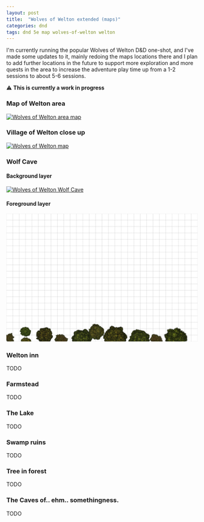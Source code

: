 ```yaml
---
layout: post
title:  "Wolves of Welton extended (maps)"
categories: dnd
tags: dnd 5e map wolves-of-welton welton
---
```


I'm currently running the popular Wolves of Welton D&D one-shot, and I've made some updates to it, mainly redoing the maps locations there and I plan to add further locations in the future to support more exploration and more quests in the area to increase the adventure play time up from a 1-2 sessions to about 5-6 sessions.

:warning: **This is currently a work in progress**

### Map of Welton area
[![Wolves of Welton area map](/images/2022-welton-map.jpg)](/images/2022-welton-map.jpg)

### Village of Welton close up
[![Wolves of Welton map](/images/2022-welton-village.jpg)](/images/2022-welton-village.jpg)

### Wolf Cave

#### Background layer
[![Wolves of Welton Wolf Cave](/images/2022-welton-cave-bg.webp)](/images/2022-welton-cave-bg.webp)

#### Foreground layer
[![Wolves of Welton Wolf Cave Trees](/images/2022-welton-cave-fg.webp)](/images/2022-welton-cave-fg.webp)



### Welton inn
TODO

### Farmstead
TODO

### The Lake
TODO

### Swamp ruins
TODO

### Tree in forest
TODO

### The Caves of.. ehm.. somethingness.
TODO

